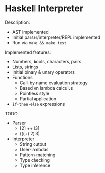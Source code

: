 # Haskell Interpreter


Description:
- AST implemented
- Initial parser/interpreter/REPL implemented
- Run via `make && make test`


Implemented features:
- Numbers, bools, characters, pairs
- Lists, strings
- Initial binary & unary operators
- Functions
    - Call-by-name evaluation strategy
    - Based on lambda calculus
    - Pointless style 
    - Partial application
- `if-then-else` expressions


TODO
- Parser
    - [2] ++ [3]
    - (((+) 2) 3)
- Interpreter
    - String output
    - User-lambdas
    - Pattern-matching
    - Type checking
    - Type inference